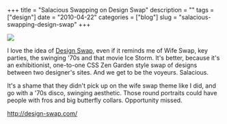 +++
title = "Salacious Swapping on Design Swap"
description = ""
tags = ["design"]
date = "2010-04-22"
categories = ["blog"]
slug = "salacious-swapping-design-swap"
+++



  <div class="notebook-screenshot"><a href="http://design-swap.com/"><img id='bluga-thumbnail-2363' class='bluga-thumbnail large' src='http://media.konigi.com/bluga/
wt4bd06c77c43ff_large.jpg'/></a></div><p>I love the idea of <a href="http://design-swap.com/">Design Swap</a>, even if it reminds me of Wife Swap, key parties, the swinging '70s and that movie Ice Storm. It's better, because it's an exhibitionist, one-to-one CSS Zen Garden style swap of designs between two designer's sites. And we get to be the voyeurs. Salacious.</p>

<p>It's a shame that they didn't pick up on the wife swap theme like I did, and go with a '70s disco, swinging aesthetic. Those round portraits could have people with fros and big butterfly collars. Opportunity missed.</p>

    
  <a href="http://design-swap.com/">http://design-swap.com/</a>
